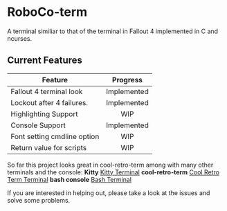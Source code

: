 # RoboCo-term
A terminal similiar to that of the terminal in Fallout 4 implemented in C and ncurses.

## Current Features
| Feature                     | Progress      |
|-----------------------------|:-------------:|
| Fallout 4 terminal look     | Implemented   |
| Lockout after 4 failures.   | Implemented   |
| Highlighting Support        | WIP           |
| Console Support             | Implemented   |
| Font setting cmdline option | WIP           |
| Return value for scripts    | WIP           |

So far this project looks great in cool-retro-term among with many other terminals and the console:
**Kitty**
[Kitty Terminal](https://github.com/Rootyjr/RoboCo-term/images/roboco-kitty.png "Kitty")
**cool-retro-term**
[Cool Retro Term Terminal](https://github.com/Rootyjr/RoboCo-term/images/roboco-crt.png "Cool Rtro Term")
**bash console**
[Bash Terminal](https://github.com/Rootyjr/RoboCo-term/images/roboco-console.png "Console")

If you are interested in helping out, please take a look at the issues and solve some problems.
